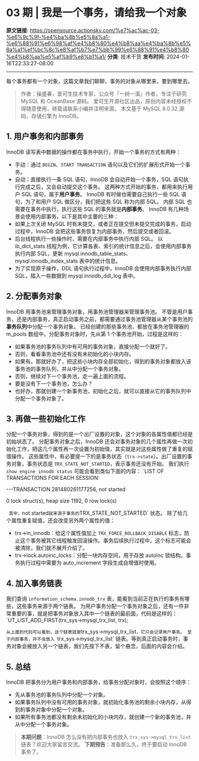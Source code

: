 # 03 期 | 我是一个事务，请给我一个对象

**原文链接**: https://opensource.actionsky.com/%e7%ac%ac-03-%e6%9c%9f-%e4%ba%8b%e5%8a%a1-%e6%88%91%e6%98%af%e4%b8%80%e4%b8%aa%e4%ba%8b%e5%8a%a1%ef%bc%8c%e8%af%b7%e7%bb%99%e6%88%91%e4%b8%80%e4%b8%aa%e5%af%b9%e8%b1%a1/
**分类**: 技术干货
**发布时间**: 2024-01-16T22:33:27-08:00

---

每个事务都有一个对象，这篇文章我们聊聊，事务的对象从哪里来，要到哪里去。
> 作者：操盛春，爱可生技术专家，公众号『一树一溪』作者，专注于研究 MySQL 和 OceanBase 源码。
爱可生开源社区出品，原创内容未经授权不得随意使用，转载请联系小编并注明来源。
本文基于 MySQL 8.0.32 源码，存储引擎为 InnoDB。
## 1. 用户事务和内部事务
InnoDB 读写表中数据的操作都在事务中执行，开始一个事务的方式有两种：
- 手动：通过 `BEGIN`、`START TRANSACTION` 语句以及它们的扩展形式开始一个事务。
- 自动：直接执行一条 SQL 语句，InnoDB 会自动开始一个事务，SQL 语句执行完成之后，又会自动提交这个事务。
这两种方式开始的事务，都用来执行用户 SQL 语句，属于**用户事务**。
InnoDB 有时候也需要自己执行一些 SQL 语句，为了和用户 SQL 做区分，我们把这些 SQL 称为内部 SQL。
内部 SQL 也需要在事务中执行，执行这些 SQL 的事务就是**内部事务**。
InnoDB 有几种场景会使用内部事务，以下是其中主要的三种：
- 如果上次关闭 MySQL 时有未提交，或者正在提交但未提交完成的事务，启动过程中，InnoDB 会把这些事务恢复为内部事务，然后提交或者回滚。
- 后台线程执行一些操作时，需要在内部事务中执行内部 SQL。
以 ib_dict_stats 线程为例，它计算各表、索引的统计信息之后，会使用内部事务执行内部 SQL，更新 mysql.innodb_table_stats、mysql.innodb_index_stats 表中的统计信息。
- 为了实现原子操作，DDL 语句执行过程中，InnoDB 会使用内部事务执行内部 SQL，插入一些数据到 mysql.innodb_ddl_log 表中。
## 2. 分配事务对象
InnoDB 用事务池来管理事务对象，用事务池管理器来管理事务池。
不管是用户事务，还是内部事务，真正启动事务之前，都需要通过事务池管理器从某个事务池的**事务队列**中分配一个事务对象。
已经创建的那些事务池，都放在事务池管理器的 m_pools 数组中。分配事务对象时，先从第 1 个事务池开始，过程是这样的：
- 如果事务池的事务队列中有可用的事务对象，直接分配一个就好了。
- 否则，看看事务池中还有没有未初始化的小块内存。
- 如果有，那就好办了，把这些小块内存全部初始化，得到的事务对象都放入该事务池的事务队列，并从中分配一个事务对象。
- 否则，继续对下一个事务池，走一遍上面的流程。
- 要是没有下一个事务池，怎么办？
- 也好办，那就创建一个新事务池，初始化之后，就可以直接从它的事务队列中分配一个事务对象了。
## 3. 再做一些初始化工作
分配一个事务对象，得到的是一个出厂设置的对象，这个对象的各属性值都已经是初始状态了。
分配事务对象之后，InnoDB 还会对事务对象的几个属性再做一次初始化工作，把这几个属性再一次设置为初始值，其实就是对这些属性做了重复的赋值操作。
这些属性中，有必要提一下的是事务状态（`trx->state`）。出厂设置的事务对象，事务状态是 `TRX_STATE_NOT_STARTED`，表示事务还没有开始。
我们执行 `show engine innodb status` 可能会看到类似下面的内容：
`LIST OF TRANSACTIONS FOR EACH SESSION:
---TRANSACTION 281480261177256, not started
0 lock struct(s), heap size 1192, 0 row lock(s)
`
其中，`not started` 就来源于事务的 `TRX_STATE_NOT_STARTED` 状态。
除了给几个属性重复赋值，还会改变另外两个属性的值：
- trx->in_innodb：给这个属性值加上 `TRX_FORCE_ROLLBACK_DISABLE` 标志，防止这个事务被其它线程触发回滚操作。事务后续执行过程中，这个标志可能会被清除，我们就不展开介绍了。
- trx->lock.autoinc_locks：分配一块内存空间，用于存放 autoinc 锁结构。事务执行过程中需要为 auto_increment 字段生成自增值时使用。
## 4. 加入事务链表
我们查询 `information_schema.innodb_trx` 表，能看到当前正在执行的事务有哪些，这些事务来源于两个链表。
为用户事务分配一个事务对象之后，还有一件非常重要的事，就是把事务对象放入其中一个链表的最前面，代码是这样的：
`UT_LIST_ADD_FIRST(trx_sys->mysql_trx_list, trx);
`
从上面的代码可以看到，这个链表就是 `trx_sys->mysql_trx_list`，它只会记录用户事务。
至于内部事务，并不会放入 `trx_sys->mysql_trx_list` 链表。等到真正启动事务时，事务对象会被放入另一个链表，我们先按下不表，留个悬念，后面的内容会介绍。
## 5. 总结
InnoDB 把事务分为用户事务和内部事务，给事务分配对象时，会按照这个顺序：
- 先从事务池的事务队列中分配一个对象。
- 如果事务队列中没有可用的事务对象，就初始化事务池的剩余小块内存，从得到的事务对象中分配一个对象。
- 如果所有事务池都没有剩余未初始化的小块内存，就创建一个新的事务池，并从中分配一个事务对象。
> **本期问题**：InnoDB 怎么没有把内部事务也放入 `trx_sys->mysql_trx_list` 链表？欢迎大家留言交流。
**下期预告**：准备那么久，终于要启动 InnoDB 事务了。